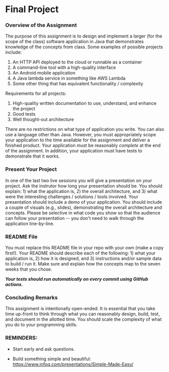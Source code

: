 # Final Project

### Overview of the Assignment

The purpose of this assignment is to design and implement a larger (for the scope of the class) software application in Java that demonstrates knowledge of the concepts from class. Some examples of possible projects include: 

  1. An HTTP API deployed to the cloud or runnable as a container
  2. A command-line tool with a high-quality interface
  3. An Android mobile application
  4. A Java lambda service in something like AWS Lambda
  5. Some other thing that has equivalent functionality / complexity

Requirements for all projects:

  1. High-quality written documentation to use, understand, and enhance the project
  2. Good tests
  3. Well thought-out architecture
  

There are no restrictions on what type of application you write. You can also use a language other than Java. However, you must appropriately scope your application to the time available for the assignment and deliver a finished product. Your application must be reasonably _complete_ at the end of the assignment. In addition, your application must have tests to demonstrate that it works. 

### Present Your Project

In one of the last two live sessions you will give a presentation on your project. Ask the instrutor how long your presentation should be. You should explain: 1) what the application is, 2) the overall architecture, and 3) what were the interesting challenges / solutions / tools involved. Your presentation should include a demo of your application. You should include a couple of visuals (e.g., slides), demonstrating the overall architecture and concepts. Please be selective in what code you show so that the audience can follow your presentation -- you don't need to walk through the application line-by-line.

### README File ###

You must replace this README file in your repo with your own (make a copy first!). Your README should describe each of the following: 1) what your application is, 2) how it is designed, and 3) instructions and/or sample data to build / run it. Make sure and explain how the concepts map to the seven weeks that you chose.


***Your tests should run automatically on every commit using GitHub actions.***


### Concluding Remarks

This assignment is intentionally open-ended. It is essential that you take time up-front to think through what you can reasonably design, build, test, and document in the allotted time. You should scale the complexity of what you do to your programming skills. 

### REMINDERS:

* Start early and ask questions.
  
* Build something simple and beautiful: https://www.infoq.com/presentations/Simple-Made-Easy/
